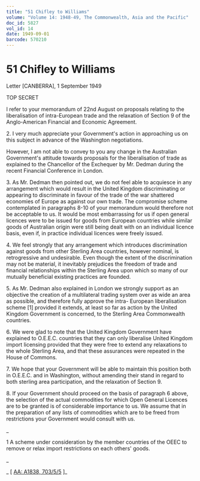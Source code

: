 ```yaml
---
title: "51 Chifley to Williams"
volume: "Volume 14: 1948-49, The Commonwealth, Asia and the Pacific"
doc_id: 5827
vol_id: 14
date: 1949-09-01
barcode: 570210
---
```


# 51 Chifley to Williams

Letter [CANBERRA], 1 September 1949

TOP SECRET

I refer to your memorandum of 22nd August on proposals relating to the liberalisation of intra-European trade and the relaxation of Section 9 of the Anglo-American Financial and Economic Agreement.

2\. I very much appreciate your Government's action in approaching us on this subject in advance of the Washington negotiations.

However, I am not able to convey to you any change in the Australian Government's attitude towards proposals for the liberalisation of trade as explained to the Chancellor of the Exchequer by Mr. Dedman during the recent Financial Conference in London.

3\. As Mr. Dedman then pointed out, we do not feel able to acquiesce in any arrangement which would result in the United Kingdom discriminating or appearing to discriminate in favour of the trade of the war shattered economies of Europe as against our own trade. The compromise scheme contemplated in paragraphs 8-10 of your memorandum would therefore not be acceptable to us. It would be most embarrassing for us if open general licences were to be issued for goods from European countries while similar goods of Australian origin were still being dealt with on an individual licence basis, even if, in practice individual licences were freely issued.

4\. We feel strongly that any arrangement which introduces discrimination against goods from other Sterling Area countries, however nominal, is retrogressive and undesirable. Even though the extent of the discrimination may not be material, it inevitably prejudices the freedom of trade and financial relationships within the Sterling Area upon which so many of our mutually beneficial existing practices are founded.

5\. As Mr. Dedman also explained in London we strongly support as an objective the creation of a multilateral trading system over as wide an area as possible, and therefore fully approve the intra- European liberalisation scheme [1] provided it extends, at least so far as action by the United Kingdom Government is concerned, to the Sterling Area Commonwealth countries.

6\. We were glad to note that the United Kingdom Government have explained to O.E.E.C. countries that they can only liberalise United Kingdom import licensing provided that they were free to extend any relaxations to the whole Sterling Area, and that these assurances were repeated in the House of Commons.

7\. We hope that your Government will be able to maintain this position both in O.E.E.C. and in Washington, without amending their stand in regard to both sterling area participation, and the relaxation of Section 9.

8\. If your Government should proceed on the basis of paragraph 6 above, the selection of the actual commodities for which Open General Licences are to be granted is of considerable importance to us. We assume that in the preparation of any lists of commodities which are to be freed from restrictions your Government would consult with us.

_

1 A scheme under consideration by the member countries of the OEEC to remove or relax import restrictions on each others' goods.

_

_ [ [AA: A1838, 703/5/5](http://www.naa.gov.au/cgi-bin/Search?O=I&Number=570210) ]_
